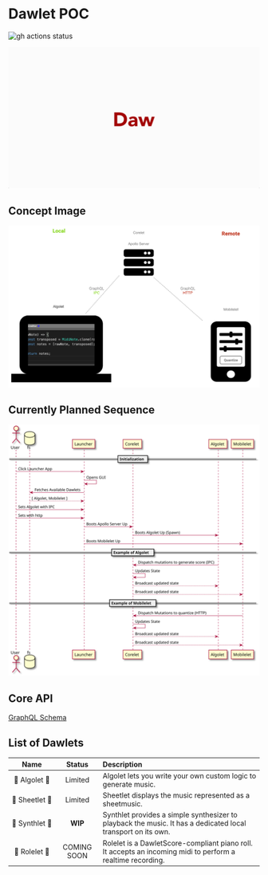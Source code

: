# Dawlet POC

![gh actions status](<https://github.com/dawlet-team/dawlet-poc/workflows/Node%20CI(yogo)/badge.svg>)

![dawlet-logo](./assets/dawlet-logo-animation.gif)

## Concept Image

![concept](./assets/dawlet-poc-concept.png)

## Currently Planned Sequence

![sequence](./assets/sequence.svg)

## Core API

[GraphQL Schema](https://dawlet-schema.now.sh/)

## List of Dawlets

|           Name           |   Status    | Description                                                                                                  |
| :----------------------: | :---------: | :----------------------------------------------------------------------------------------------------------- |
| 🚀&#160;Algolet&#160;🚀  |   Limited   | Algolet lets you write your own custom logic to generate music.                                              |
| 🎼&#160;Sheetlet&#160;🎼 |   Limited   | Sheetlet displays the music represented as a sheetmusic.                                                     |
| 🎸&#160;Synthlet&#160;🎸 | **WIP** | Synthlet provides a simple synthesizer to playback the music. It has a dedicated local transport on its own. |
| 🎹&#160;Rolelet&#160;🎹  | COMING SOON | Rolelet is a DawletScore-compliant piano roll. It accepts an incoming midi to perform a realtime recording.  |
